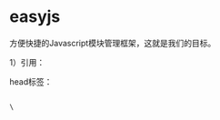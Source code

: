 easyjs
======

方便快捷的Javascript模块管理框架，这就是我们的目标。


1）引用：

head标签：

<code>
\<script src="./libs/easyjs.0.0.1.js" id="root" data-config="./config.js" data-main="./app.js"\>\</script\>
</code>

属性：

src: 框架地址，目录只认libs

id: 只读

data-config: 配置文件地址

data-main: 主文件地址

2）配置：

<code>
define({

	debug: true,
	
	alias: {
		a: "bbb/libs/jquery.1.9.1.js",
		b: "ccc/plugs/plugs.1.0.0.js",
		d: "./plugs/plugs.js",
		e: "aaaaaa/bbb/ccc",
		c: {
			url: "ddd/unreadmessagecount",
			callback: function(data) {
				alert("jsonp");
			}
		},
		f: "./test.js",
		h: "./test1.js"
	},
	
	paths: {
		bbb: "http://a.b.com/comm/",
		ccc: "http://c.b.com/comm/",
		ddd: "http://d.b.com/i/"
	}});
</code>

解释：

debug: 是否处于调试

alias: 别名

paths: 路径

3）书写：

代码：

<code>
define(function(require, exports, module) {

	require("a");
	
	var b = require("f");
	
	module.use("http://a.b.com/comm/jquery.1.9.1.js", function(){
	
		console.log(jQuery);
		
	});
	
	module.use("./plugs/plugs.js", function(){
	
		console.log("plugs");
		
	});
	
	exports.aaa = "a";});
</code>


解释：

require: 引入指定名称的模块，如模块提供返回接口，就会返回结果。

exports: 返回值对象。

module: easyjs主体。


单模块配置及引用方式：

module.config(配置对象);

module.use(引用模块地址, 回调函数);
